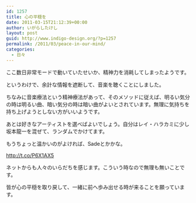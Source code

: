```yaml
---
id: 1257
title: 心の平穏を
date: 2011-03-15T21:12:39+00:00
author: いがらしたけし
layout: post
guid: http://www.indigo-design.org/?p=1257
permalink: /2011/03/peace-in-our-mind/
categories:
  - 日々
---
```

ここ数日非常モードで動いていたせいか、精神力を消耗してしまったようです。 

というわけで、余計な情報を遮断して、音楽を聴くことにしました。 

ちなみに音楽療法という精神療法があって、そのメソッドに従えば、明るい気分の時は明るい曲、暗い気分の時は暗い曲がよいとされています。無理に気持ちを持ち上げようとしない方がいいようです。

あとは好きなアーティストを選べばよいでしょう。自分はレイ・ハラカミに少し坂本龍一を混ぜて、ランダムでかけてます。 

もうちょっと温かいのがよければ、Sadeとかかな。
  
<http://t.co/P6X1AX5> 

ネットからも人々のいらだちを感じます。こういう時なので無理も無いことです。
  
皆が心の平穏を取り戻して、一緒に前へ歩み出せる時が来ることを願っています。
